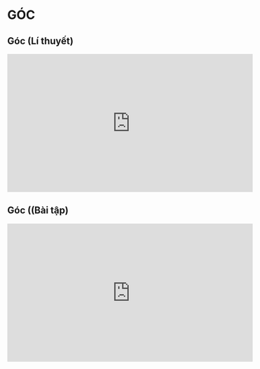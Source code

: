 # GÓC
## Góc (Lí thuyết)
<iframe width="560" height="315" src="https://www.youtube.com/embed/3UzD2puwFns?si=wDmKH_P61hM1Jrl_" title="YouTube video player" frameborder="0" allow="accelerometer; autoplay; clipboard-write; encrypted-media; gyroscope; picture-in-picture; web-share" referrerpolicy="strict-origin-when-cross-origin" allowfullscreen></iframe>

## Góc ((Bài tập)
<iframe width="560" height="315" src="https://www.youtube.com/embed/xBi6qVkhO-A?si=B9Cu7_T_04YIxEvh" title="YouTube video player" frameborder="0" allow="accelerometer; autoplay; clipboard-write; encrypted-media; gyroscope; picture-in-picture; web-share" referrerpolicy="strict-origin-when-cross-origin" allowfullscreen></iframe>
